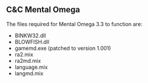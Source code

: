 ﻿## C&C Mental Omega

The files required for Mental Omega 3.3 to function are:

- BINKW32.dll
- BLOWFISH.dll
- gamemd.exe (patched to version 1.001)
- ra2.mix
- ra2md.mix
- language.mix
- langmd.mix
